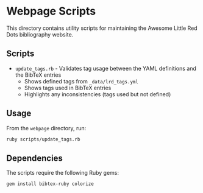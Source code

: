 # Webpage Scripts

This directory contains utility scripts for maintaining the Awesome Little Red Dots bibliography website.

## Scripts

- `update_tags.rb` - Validates tag usage between the YAML definitions and the BibTeX entries
  - Shows defined tags from `_data/lrd_tags.yml`
  - Shows tags used in BibTeX entries
  - Highlights any inconsistencies (tags used but not defined)

## Usage

From the `webpage` directory, run:

```bash
ruby scripts/update_tags.rb
```

## Dependencies

The scripts require the following Ruby gems:

```
gem install bibtex-ruby colorize
```
